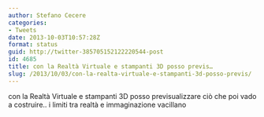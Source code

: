 ```yaml
---
author: Stefano Cecere
categories:
- Tweets
date: 2013-10-03T10:57:28Z
format: status
guid: http://twitter-385705152122220544-post
id: 4685
title: con la Realtà Virtuale e stampanti 3D posso previs…
slug: /2013/10/03/con-la-realta-virtuale-e-stampanti-3d-posso-previs/
---
```


con la Realtà Virtuale e stampanti 3D posso previsualizzare ciò che poi vado a costruire.. i limiti tra realtà e immaginazione vacillano